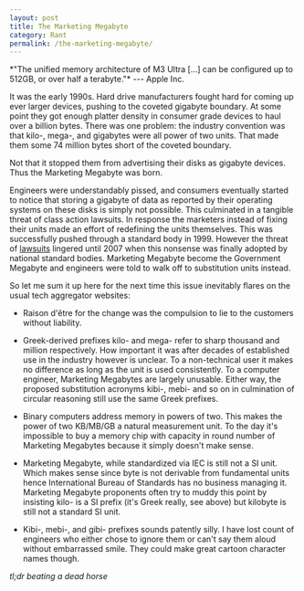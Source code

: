 ```yaml
---
layout: post
title: The Marketing Megabyte
category: Rant
permalink: /the-marketing-megabyte/
---
```

<div class='epigraph' markdown="1">
*"The unified memory architecture of M3 Ultra […] can be configured up to 512GB,
or over half a terabyte."* --- Apple Inc.
</div>

It was the early 1990s. Hard drive manufacturers fought hard for coming up ever larger devices, pushing to the coveted gigabyte boundary. At some point they got enough platter density in consumer grade devices to haul over a billion bytes. There was one problem: the industry convention was that kilo-, mega-, and gigabytes were all power of two units. That made them some 74 million bytes short of the coveted boundary.

Not that it stopped them from advertising their disks as gigabyte devices. Thus the Marketing Megabyte was born.

Engineers were understandably pissed, and consumers eventually started to notice that storing a gigabyte of data as reported by their operating systems on these disks is simply not possible. This culminated in a tangible threat of class action lawsuits. In response the marketers instead of fixing their units made an effort of redefining the units themselves. This was successfully pushed through a standard body in 1999. However the threat of [lawsuits](https://www.eweek.com/storage/the-case-of-the-missing-capacity/) lingered until 2007 when this nonsense was finally adopted by national standard bodies. Marketing Megabyte become the Government Megabyte and engineers were told to walk off to substitution units instead.

So let me sum it up here for the next time this issue inevitably flares on the usual tech aggregator websites:

- Raison d'être for the change was the compulsion to lie to the customers without liability.

- Greek-derived prefixes kilo- and mega- refer to sharp thousand and million respectively. How important it was after decades of established use in the industry however is unclear. To a non-technical user it makes no difference as long as the unit is used consistently. To a computer engineer, Marketing Megabytes are largely unusable. Either way, the proposed substitution acronyms kibi-, mebi- and so on in culmination of circular reasoning still use the same Greek prefixes.

- Binary computers address memory in powers of two. This makes the power of two KB/MB/GB a natural measurement unit. To the day it's impossible to buy a memory chip with capacity in round number of Marketing Megabytes because it simply doesn't make sense.

- Marketing Megabyte, while standardized via IEC is still not a SI unit. Which makes sense since byte is not derivable from fundamental units hence International Bureau of Standards has no business managing it. Marketing Megabyte proponents often try to muddy this point by insisting kilo- is a SI prefix (it's Greek really, see above) but kilobyte is still not a standard SI unit.

- Kibi-, mebi-, and gibi- prefixes sounds patently silly. I have lost count of engineers who either chose to ignore them or can't say them aloud without embarrassed smile. They could make great cartoon character names though.

*tl;dr beating a dead horse*
